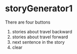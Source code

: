# storyGenerator1

There are four buttons
1. stories about travel backward
2. stories about travel forward
3. next sentence in the story
4. clear
